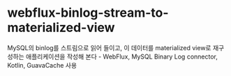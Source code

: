# webflux-binlog-stream-to-materialized-view
MySQL의 binlog를 스트림으로 읽어 들이고, 이 데이터를 materialized view로 재구성하는 애플리케이션을 작성해 본다 - WebFlux, MySQL Binary Log connector, Kotlin, GuavaCache 사용
